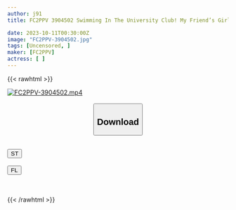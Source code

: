 ```yaml
---
author: j91
title: FC2PPV 3904502 Swimming In The University Club! My Friend’s Girlfriend Is Fully Erect In Her Enchanting Fcup Bikini! ! I Took Her To A Tent On The Seaside And Inserted Her Big Dick Inside Her! Tomokano Also Succumbs To Pleasure And Cums Inside! ! [cen]

date: 2023-10-11T00:30:00Z
image: "FC2PPV-3904502.jpg"
tags: [Uncensored, ]
maker: [FC2PPV]
actress: [ ]
---
```



{{< rawhtml >}}

<div class="video" data-videoid="W9Bo227Q89cb7g1">
    <a href="javascript:;">
        <img src="https://my.j91.asia/posts/FC2PPV-3904502/FC2PPV-3904502.jpg" width="WIDTH" height="HEIGHT" alt="FC2PPV-3904502.mp4" loading="lazy">
    </a>
</div>

<script type="text/javascript" src="https://j91.asia/asset/on-demand-st.js"></script>

<br>
  <link rel="stylesheet" href="https://j91.asia/asset/bs5.css">
  
  <center>
  <button class="btn btn-primary" type="button" data-bs-toggle="collapse" data-bs-target=".multi-collapse" aria-expanded="false" aria-controls="multiCollapseExample1 multiCollapseExample2"><h2>Download</h2></button></center>
</p>
<div class="row">
  <div class="col">
    <div class="collapse multi-collapse" id="multiCollapseExample1">
      <div class="card card-body">
	      	      <br>
<div class="buttons">  
<a href="https://streamtape.to/v/W9Bo227Q89cb7g1"><button class="btn-hover color-3"><i class="fa fa-download"></i> ST</button></a></div>
    </div>
  </div>
</div>
  <div class="col">
    <div class="collapse multi-collapse" id="multiCollapseExample2">
      <div class="card card-body">
	      <br>
<div class="buttons">
    <a href="https://filelions.online/f/njbbd87963i6"><button class="btn-hover color-9"><i class="fa fa-download"></i> FL</button></a></div>
<br><br>
      </div>
    </div>
  </div>
</div>

{{< /rawhtml >}}